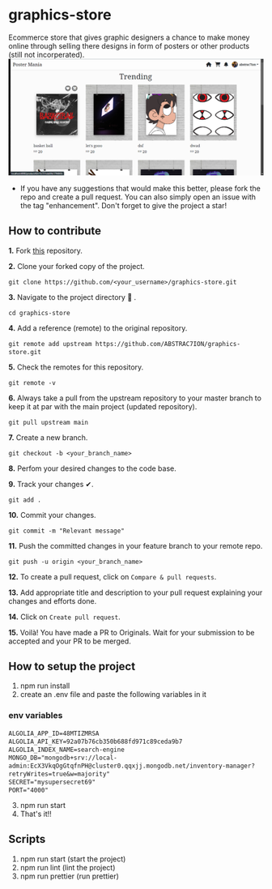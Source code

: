 # graphics-store

Ecommerce store that gives graphic designers a chance to make money online through selling there designs in form of posters or other products (still not incorperated).
![alt text](https://github.com/ABSTRAC7ION/graphics-store/blob/master/documentation/product-on-hover.png?raw=true)

- If you have any suggestions that would make this better, please fork the repo and create a pull request. You can also simply open an issue with the tag "enhancement". Don't forget to give the project a star!
## How to contribute

**1.**  Fork [this](https://github.com/ABSTRAC7ION/graphics-store) repository.


**2.**  Clone your forked copy of the project.

```
git clone https://github.com/<your_username>/graphics-store.git
```

**3.** Navigate to the project directory :file_folder: .

```
cd graphics-store
```

**4.** Add a reference (remote) to the original repository.

```
git remote add upstream https://github.com/ABSTRAC7ION/graphics-store.git
```

**5.** Check the remotes for this repository.

```
git remote -v
```

**6.** Always take a pull from the upstream repository to your master branch to keep it at par with the main project (updated repository).

```
git pull upstream main
```

**7.** Create a new branch.

```
git checkout -b <your_branch_name>
```

**8.** Perfom your desired changes to the code base.

**9.** Track your changes ✔. 

```
git add . 
```

**10.** Commit your changes.

```
git commit -m "Relevant message"
```

**11.** Push the committed changes in your feature branch to your remote repo.

```
git push -u origin <your_branch_name>
```

**12.** To create a pull request, click on `Compare & pull requests`.

**13.** Add appropriate title and description to your pull request explaining your changes and efforts done.

**14.** Click on `Create pull request`.


**15.** Voilà! You have made a PR to Originals. Wait for your submission to be accepted and your PR to be merged.

## How to setup the project
1. npm run install
2. create an .env file and paste the following variables in it
### env variables
```
ALGOLIA_APP_ID=48MTIZMRSA
ALGOLIA_API_KEY=92a07b76cb350b688fd971c89ceda9b7
ALGOLIA_INDEX_NAME=search-engine
MONGO_DB="mongodb+srv://local-admin:EcX3VkqOgGtqfnPH@cluster0.qqxjj.mongodb.net/inventory-manager?retryWrites=true&w=majority"
SECRET="mysupersecret69"
PORT="4000"
```
3. npm run start
4. That's it!!

## Scripts
1. npm run start (start the project)
2. npm run lint (lint the project)
3. npm run prettier (run prettier)

